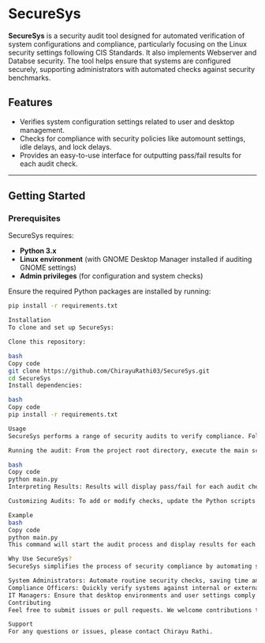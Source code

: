 # SecureSys

**SecureSys** is a security audit tool designed for automated verification of system configurations and compliance, particularly focusing on the Linux security settings following CIS Standards. It also implements Webserver and Databse security. The tool helps ensure that systems are configured securely, supporting administrators with automated checks against security benchmarks.

## Features

- Verifies system configuration settings related to user and desktop management.
- Checks for compliance with security policies like automount settings, idle delays, and lock delays.
- Provides an easy-to-use interface for outputting pass/fail results for each audit check.

---

## Getting Started

### Prerequisites

SecureSys requires:
- **Python 3.x**
- **Linux environment** (with GNOME Desktop Manager installed if auditing GNOME settings)
- **Admin privileges** (for configuration and system checks)

Ensure the required Python packages are installed by running:

```bash
pip install -r requirements.txt

Installation
To clone and set up SecureSys:

Clone this repository:

bash
Copy code
git clone https://github.com/ChirayuRathi03/SecureSys.git
cd SecureSys
Install dependencies:

bash
Copy code
pip install -r requirements.txt

Usage
SecureSys performs a range of security audits to verify compliance. Follow these steps to run the tool:

Running the audit: From the project root directory, execute the main script:

bash
Copy code
python main.py
Interpreting Results: Results will display pass/fail for each audit check, with details on any failed configuration.

Customizing Audits: To add or modify checks, update the Python scripts in the modules/ directory.

Example
bash
Copy code
python main.py
This command will start the audit process and display results for each configuration check on the console.

Why Use SecureSys?
SecureSys simplifies the process of security compliance by automating system configuration audits. It is particularly useful for:

System Administrators: Automate routine security checks, saving time and reducing manual errors.
Compliance Officers: Quickly verify systems against internal or external security standards.
IT Managers: Ensure that desktop environments and user settings comply with security policies.
Contributing
Feel free to submit issues or pull requests. We welcome contributions that help improve the tool’s functionality, usability, and compliance coverage.

Support
For any questions or issues, please contact Chirayu Rathi.
